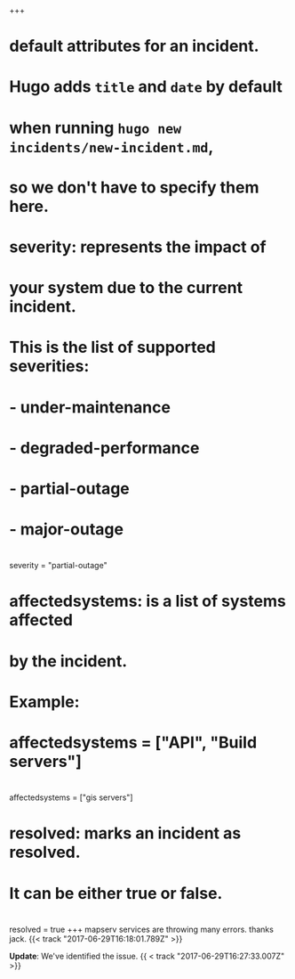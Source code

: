 +++
# default attributes for an incident.
#
# Hugo adds `title` and `date` by default
# when running `hugo new incidents/new-incident.md`,
# so we don't have to specify them here.

# severity: represents the impact of
# your system due to the current incident.
# This is the list of supported severities:
#
# - under-maintenance
# - degraded-performance
# - partial-outage
# - major-outage
#
severity = "partial-outage"

# affectedsystems: is a list of systems affected
# by the incident.
# Example:
# affectedsystems = ["API", "Build servers"]
#
affectedsystems = ["gis servers"]

# resolved: marks an incident as resolved.
# It can be either true or false.
#
resolved = true
+++
mapserv services are throwing many errors. thanks jack. {{< track "2017-06-29T16:18:01.789Z" >}}

**Update**: We've identified the issue. {{ < track "2017-06-29T16:27:33.007Z" >}}
